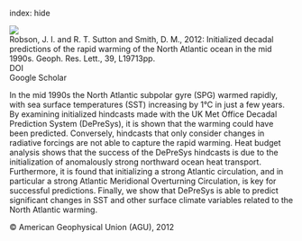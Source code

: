 index: hide

<div class="Citation">
    <div class="Citation-thumb CitationThumb-linked"  data-href="https://doi.org/10.1029/2012gl053370">
      <img src="https://static.claimspace.cloud/climate-study-static/refs/thumbs/11/Robson_et_al_2012-thumb.png" />
    </div>

  <div class="Citation-body">
    <div class="Citation-text">Robson, J. I. and R. T. Sutton and Smith, D. M., 2012: Initialized decadal predictions of the rapid warming of the North Atlantic ocean in the mid 1990s. <span class="Article-journal">Geoph. Res. Lett., </span><span class="Article-volume">39, </span>L19713pp.</div>
    <div class="Citation-links">
      <div class="CitationLink" data-href="https://doi.org/10.1029/2012gl053370">
        <div class="CitationLink-icon CitationLink-Doi"></div>
        <div class="CitationLink-text">DOI</div>
      </div>
      <div class="CitationLink" data-href="https://scholar.google.com/scholar?q=10.1029/2012gl053370">
        <div class="CitationLink-icon CitationLink-Scholar"></div>
        <div class="CitationLink-text">Google Scholar</div>
      </div>
    </div>
  </div>
</div>

In the mid 1990s the North Atlantic subpolar gyre (SPG) warmed rapidly, with sea surface temperatures (SST) increasing by 1°C in just a few years. By examining initialized hindcasts made with the UK Met Office Decadal Prediction System (DePreSys), it is shown that the warming could have been predicted. Conversely, hindcasts that only consider changes in radiative forcings are not able to capture the rapid warming. Heat budget analysis shows that the success of the DePreSys hindcasts is due to the initialization of anomalously strong northward ocean heat transport. Furthermore, it is found that initializing a strong Atlantic circulation, and in particular a strong Atlantic Meridional Overturning Circulation, is key for successful predictions. Finally, we show that DePreSys is able to predict significant changes in SST and other surface climate variables related to the North Atlantic warming.

<div class="Citation-copy">
&copy; American Geophysical Union (AGU), 2012
</div>